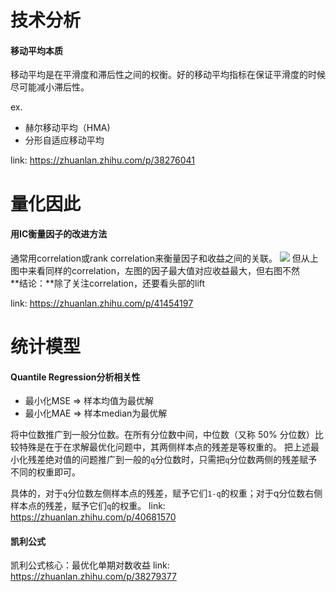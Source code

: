 # 技术分析  

#### 移动平均本质
移动平均是在平滑度和滞后性之间的权衡。好的移动平均指标在保证平滑度的时候尽可能减小滞后性。

ex.
- 赫尔移动平均（HMA)
- 分形自适应移动平均

link: https://zhuanlan.zhihu.com/p/38276041


# 量化因此

#### 用IC衡量因子的改进方法
通常用correlation或rank correlation来衡量因子和收益之间的关联。
![](https://pic4.zhimg.com/80/v2-a2fa84b1638a1b9f51d754b5320ce143_720w.jpg)
但从上图中来看同样的correlation，左图的因子最大值对应收益最大，但右图不然  
**结论：**除了关注correlation，还要看头部的lift 

link: https://zhuanlan.zhihu.com/p/41454197


# 统计模型  

#### Quantile Regression分析相关性
- 最小化MSE => 样本均值为最优解  
- 最小化MAE => 样本median为最优解  

将中位数推广到一般分位数。在所有分位数中间，中位数（又称 50% 分位数）比较特殊是在于在求解最优化问题中，其两侧样本点的残差是等权重的。
把上述最小化残差绝对值的问题推广到一般的`q`分位数时，只需把`q`分位数两侧的残差赋予不同的权重即可。

具体的，对于`q`分位数左侧样本点的残差，赋予它们`1-q`的权重；对于q分位数右侧样本点的残差，赋予它们`q`的权重。
link: https://zhuanlan.zhihu.com/p/40681570


#### 凯利公式
凯利公式核心：最优化单期对数收益
link: https://zhuanlan.zhihu.com/p/38279377
